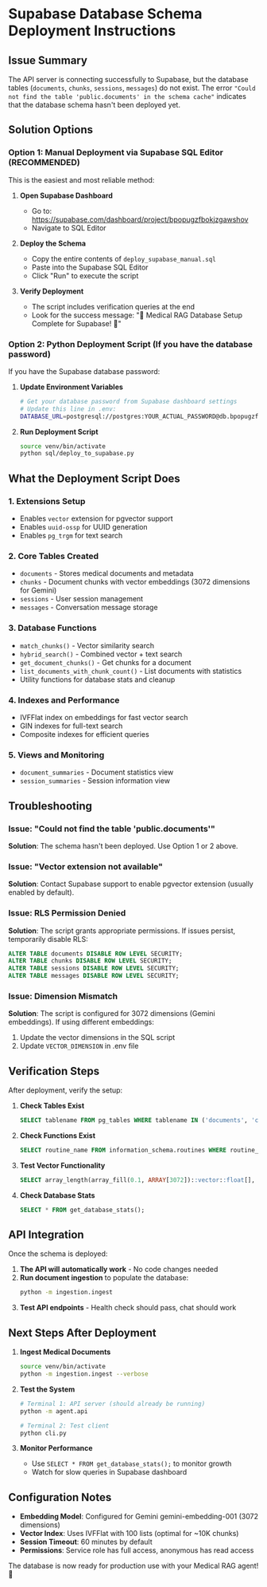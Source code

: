 # Supabase Database Schema Deployment Instructions

## Issue Summary

The API server is connecting successfully to Supabase, but the database tables (`documents`, `chunks`, `sessions`, `messages`) do not exist. The error `"Could not find the table 'public.documents' in the schema cache"` indicates that the database schema hasn't been deployed yet.

## Solution Options

### Option 1: Manual Deployment via Supabase SQL Editor (RECOMMENDED)

This is the easiest and most reliable method:

1. **Open Supabase Dashboard**
   - Go to: https://supabase.com/dashboard/project/bpopugzfbokjzgawshov
   - Navigate to SQL Editor

2. **Deploy the Schema**
   - Copy the entire contents of `deploy_supabase_manual.sql`
   - Paste into the Supabase SQL Editor
   - Click "Run" to execute the script

3. **Verify Deployment**
   - The script includes verification queries at the end
   - Look for the success message: "🎉 Medical RAG Database Setup Complete for Supabase! 🎉"

### Option 2: Python Deployment Script (If you have the database password)

If you have the Supabase database password:

1. **Update Environment Variables**
   ```bash
   # Get your database password from Supabase dashboard settings
   # Update this line in .env:
   DATABASE_URL=postgresql://postgres:YOUR_ACTUAL_PASSWORD@db.bpopugzfbokjzgawshov.supabase.co:5432/postgres
   ```

2. **Run Deployment Script**
   ```bash
   source venv/bin/activate
   python sql/deploy_to_supabase.py
   ```

## What the Deployment Script Does

### 1. **Extensions Setup**
- Enables `vector` extension for pgvector support
- Enables `uuid-ossp` for UUID generation
- Enables `pg_trgm` for text search

### 2. **Core Tables Created**
- `documents` - Stores medical documents and metadata
- `chunks` - Document chunks with vector embeddings (3072 dimensions for Gemini)
- `sessions` - User session management
- `messages` - Conversation message storage

### 3. **Database Functions**
- `match_chunks()` - Vector similarity search
- `hybrid_search()` - Combined vector + text search
- `get_document_chunks()` - Get chunks for a document
- `list_documents_with_chunk_count()` - List documents with statistics
- Utility functions for database stats and cleanup

### 4. **Indexes and Performance**
- IVFFlat index on embeddings for fast vector search
- GIN indexes for full-text search
- Composite indexes for efficient queries

### 5. **Views and Monitoring**
- `document_summaries` - Document statistics view
- `session_summaries` - Session information view

## Troubleshooting

### Issue: "Could not find the table 'public.documents'"
**Solution**: The schema hasn't been deployed. Use Option 1 or 2 above.

### Issue: "Vector extension not available"
**Solution**: Contact Supabase support to enable pgvector extension (usually enabled by default).

### Issue: RLS Permission Denied
**Solution**: The script grants appropriate permissions. If issues persist, temporarily disable RLS:
```sql
ALTER TABLE documents DISABLE ROW LEVEL SECURITY;
ALTER TABLE chunks DISABLE ROW LEVEL SECURITY;
ALTER TABLE sessions DISABLE ROW LEVEL SECURITY;
ALTER TABLE messages DISABLE ROW LEVEL SECURITY;
```

### Issue: Dimension Mismatch
**Solution**: The script is configured for 3072 dimensions (Gemini embeddings). If using different embeddings:
1. Update the vector dimensions in the SQL script
2. Update `VECTOR_DIMENSION` in .env file

## Verification Steps

After deployment, verify the setup:

1. **Check Tables Exist**
   ```sql
   SELECT tablename FROM pg_tables WHERE tablename IN ('documents', 'chunks', 'sessions', 'messages');
   ```

2. **Check Functions Exist**
   ```sql
   SELECT routine_name FROM information_schema.routines WHERE routine_name IN ('match_chunks', 'hybrid_search');
   ```

3. **Test Vector Functionality**
   ```sql
   SELECT array_length(array_fill(0.1, ARRAY[3072])::vector::float[], 1) as dimensions;
   ```

4. **Check Database Stats**
   ```sql
   SELECT * FROM get_database_stats();
   ```

## API Integration

Once the schema is deployed:

1. **The API will automatically work** - No code changes needed
2. **Run document ingestion** to populate the database:
   ```bash
   python -m ingestion.ingest
   ```
3. **Test API endpoints** - Health check should pass, chat should work

## Next Steps After Deployment

1. **Ingest Medical Documents**
   ```bash
   source venv/bin/activate
   python -m ingestion.ingest --verbose
   ```

2. **Test the System**
   ```bash
   # Terminal 1: API server (should already be running)
   python -m agent.api

   # Terminal 2: Test client
   python cli.py
   ```

3. **Monitor Performance**
   - Use `SELECT * FROM get_database_stats();` to monitor growth
   - Watch for slow queries in Supabase dashboard

## Configuration Notes

- **Embedding Model**: Configured for Gemini gemini-embedding-001 (3072 dimensions)
- **Vector Index**: Uses IVFFlat with 100 lists (optimal for ~10K chunks)
- **Session Timeout**: 60 minutes by default
- **Permissions**: Service role has full access, anonymous has read access

The database is now ready for production use with your Medical RAG agent! 🎉